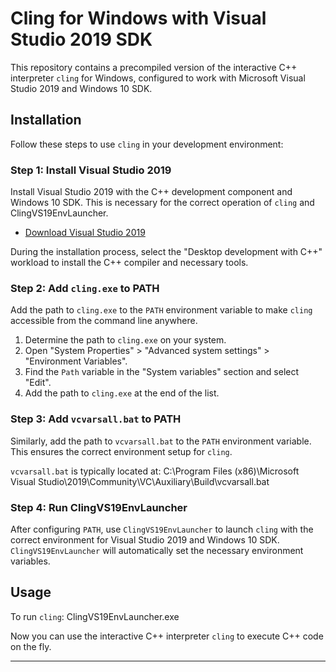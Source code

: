 # Cling for Windows with Visual Studio 2019 SDK

This repository contains a precompiled version of the interactive C++ interpreter `cling` for Windows, configured to work with Microsoft Visual Studio 2019 and Windows 10 SDK.

## Installation

Follow these steps to use `cling` in your development environment:

### Step 1: Install Visual Studio 2019

Install Visual Studio 2019 with the C++ development component and Windows 10 SDK. This is necessary for the correct operation of `cling` and ClingVS19EnvLauncher.

- [Download Visual Studio 2019](https://visualstudio.microsoft.com/vs/older-downloads/)

During the installation process, select the "Desktop development with C++" workload to install the C++ compiler and necessary tools.

### Step 2: Add `cling.exe` to PATH

Add the path to `cling.exe` to the `PATH` environment variable to make `cling` accessible from the command line anywhere.

1. Determine the path to `cling.exe` on your system.
2. Open "System Properties" > "Advanced system settings" > "Environment Variables".
3. Find the `Path` variable in the "System variables" section and select "Edit".
4. Add the path to `cling.exe` at the end of the list.

### Step 3: Add `vcvarsall.bat` to PATH

Similarly, add the path to `vcvarsall.bat` to the `PATH` environment variable. This ensures the correct environment setup for `cling`.

`vcvarsall.bat` is typically located at:
C:\Program Files (x86)\Microsoft Visual Studio\2019\Community\VC\Auxiliary\Build\vcvarsall.bat

### Step 4: Run ClingVS19EnvLauncher

After configuring `PATH`, use `ClingVS19EnvLauncher` to launch `cling` with the correct environment for Visual Studio 2019 and Windows 10 SDK. `ClingVS19EnvLauncher` will automatically set the necessary environment variables.

## Usage

To run `cling`:
ClingVS19EnvLauncher.exe

Now you can use the interactive C++ interpreter `cling` to execute C++ code on the fly.

---

